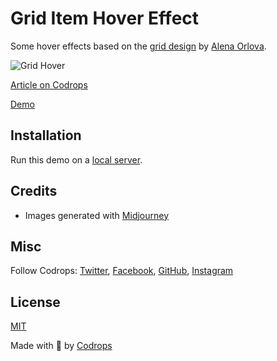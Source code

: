 # Grid Item Hover Effect

Some hover effects based on the [grid design](https://dribbble.com/shots/21567003-SOTA-Branding) by [Alena Orlova](https://dribbble.com/Al_Eagle).

![Grid Hover](https://tympanus.net/codrops/wp-content/uploads/2023/09/griditemhover.gif?x39121)

[Article on Codrops](https://tympanus.net/codrops/?p=73537)

[Demo](http://tympanus.net/Development/GridItemHoverEffect/)

## Installation

Run this demo on a [local server](https://developer.mozilla.org/en-US/docs/Learn/Common_questions/Tools_and_setup/set_up_a_local_testing_server).

## Credits

- Images generated with [Midjourney](https://midjourney.com)

## Misc

Follow Codrops: [Twitter](http://www.twitter.com/codrops), [Facebook](http://www.facebook.com/codrops), [GitHub](https://github.com/codrops), [Instagram](https://www.instagram.com/codropsss/)

## License
[MIT](LICENSE)

Made with :blue_heart:  by [Codrops](http://www.codrops.com)





